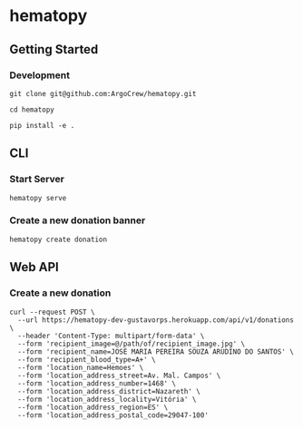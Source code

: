 hematopy
==============================

## Getting Started

### Development


```
git clone git@github.com:ArgoCrew/hematopy.git

cd hematopy

pip install -e .
```


## CLI

### Start Server
```
hematopy serve
```

### Create a new donation banner

```
hematopy create donation
```


## Web API

### Create a new donation

```
curl --request POST \
  --url https://hematopy-dev-gustavorps.herokuapp.com/api/v1/donations \
  --header 'Content-Type: multipart/form-data' \
  --form 'recipient_image=@/path/of/recipient_image.jpg' \
  --form 'recipient_name=JOSÉ MARIA PEREIRA SOUZA ARUDINO DO SANTOS' \
  --form 'recipient_blood_type=A+' \
  --form 'location_name=Hemoes' \
  --form 'location_address_street=Av. Mal. Campos' \
  --form 'location_address_number=1468' \
  --form 'location_address_district=Nazareth' \
  --form 'location_address_locality=Vitória' \
  --form 'location_address_region=ES' \
  --form 'location_address_postal_code=29047-100'
```